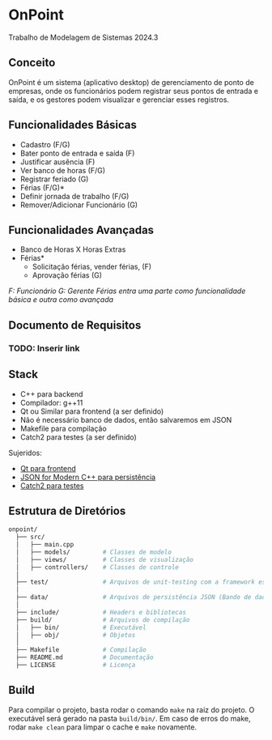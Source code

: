# OnPoint

Trabalho de Modelagem de Sistemas 2024.3

## Conceito

OnPoint é um sistema (aplicativo desktop) de gerenciamento de ponto de empresas, onde os funcionários podem registrar seus pontos de entrada e saída, e os gestores podem visualizar e gerenciar esses registros.

## Funcionalidades Básicas

- Cadastro (F/G)
- Bater ponto de entrada e saída (F)
- Justificar ausência (F)
- Ver banco de horas (F/G)
- Registrar feriado (G)
- Férias (F/G)*
- Definir jornada de trabalho (F/G)
- Remover/Adicionar Funcionário (G)

## Funcionalidades Avançadas

- Banco de Horas X Horas Extras
- Férias*
  - Solicitação férias, vender férias, (F)
  - Aprovação férias (G)

*F: Funcionário*
*G: Gerente*
*Férias entra uma parte como funcionalidade básica e outra como avançada*

## Documento de Requisitos

### TODO: Inserir link

## Stack

- C++ para backend
- Compilador: g++11
- Qt ou Similar para frontend (a ser definido)
- Não é necessário banco de dados, então salvaremos em JSON
- Makefile para compilação
- Catch2 para testes (a ser definido)

Sujeridos:

- [Qt para frontend](https://doc.qt.io/qt-5/qtgui-index.html)
- [JSON for Modern C++ para persistência](https://github.com/nlohmann/json)
- [Catch2 para testes](https://github.com/catchorg/Catch2)

## Estrutura de Diretórios

```bash
onpoint/
  ├── src/
  │   ├── main.cpp
  │   ├── models/         # Classes de modelo
  │   ├── views/          # Classes de visualização
  │   ├── controllers/    # Classes de controle
  │   
  ├── test/               # Arquivos de unit-testing com a framework escolhida
  │
  ├── data/               # Arquivos de persistência JSON (Bando de dados de pobre)
  │
  ├── include/            # Headers e bibliotecas
  ├── build/              # Arquivos de compilação
  │   ├── bin/            # Executável
  │   ├── obj/            # Objetos
  │
  ├── Makefile            # Compilação
  ├── README.md           # Documentação
  ├── LICENSE             # Licença
```

## Build

Para compilar o projeto, basta rodar o comando `make` na raiz do projeto. O executável será gerado na pasta `build/bin/`.
Em caso de erros do make, rodar `make clean` para limpar o cache e `make` novamente.
